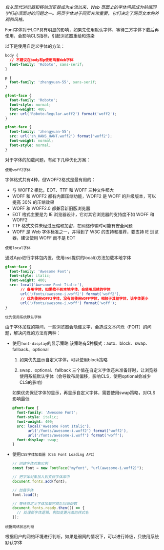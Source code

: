 *自从现代浏览器和移动浏览器成为主流以来，Web 页面上的字体问题成为前端同学们必须面对的问题之一。网页字体对于网页非常重要，它们决定了网页文本的外观和风格。*

Font字体对于LCP具有明显的影响，如果先使用默认字体，等待三方字体下载后再使用，会影响CLS指标，引起浏览器重绘和渲染

以下是使用自定义字体的方法：

```css
body {
  // 不建议在body和p使用两套Web字体
  font-family: 'Roboto', sans-serif;
}

p {
  font-family: 'zhengyuan-55', sans-serif;
}

@font-face {
  font-family: 'Roboto';
  font-style: normal;
  font-weight: 400;
  src: url('Roboto-Regular.woff2') format('woff2');
}

@font-face {
  font-family: 'zhengyuan-55';
  src: url('zh_HANS_HANT.woff2') format('woff2');
  font-weight: normal;
  font-style: normal;
}
```

对于字体的加载问题，有如下几种优化方案：

`使用woff2字体`

字体格式共有4种，但WOFF2格式是最有用的：

+ 与 WOFF2 相比，EOT、TTF 和 WOFF 三种文件都大
+ WOFF 和 WOFF2 都有内置压缩功能，WOFF2 是 WOFF 的升级版本，可以提高 30% 的压缩效果
+ WOFF 和 WOFF2.0 都兼容新旧版浏览器
+ EOT 格式主要是为 IE 浏览器设计，它对其它浏览器的支持度不如 WOFF 和 WOFF2
+ TTF 格式文件未经过压缩和加密，在网络传输时可能有安全问题
+ WOFF 是 Web 字体标准之一，并得到了 W3C 的支持和推荐，要支持 IE 浏览器，建议使用 WOFF 而不是 EOT

`使用local字体`

通过App进行字体包内置，使用css提供的local()方法加载本地字体

```css
@font-face {
  font-family: 'Awesome Font';
  font-style: italic;
  font-weight: 400;
  src: local('Awesome Font Italic'),
       // 备用字体，如果找不到本地字体，会使用后续的字体
       url('/fonts/awesome-i.woff2') format('woff2'),
       // 优先使用WOFF2字体，没有则使用WOFF字体，相较于其他字体，该字体更小
       url('/fonts/awesome-i.woff') format('woff');
}
```

`优先使用系统默认字体`

由于字体加载的期间，一些浏览器会隐藏文字，会造成文本闪烁（FOIT）的问题，解决闪烁的方法有两种：

+ 使用`font-display`的显示策略
  该策略有5种模式：auto、block、swap、fallback、optional

  1. 如果优先显示自定义字体，可以使用block策略

  2. swap、optional、fallback 三个值在自定义字体还未准备好时，让浏览器使用系统默认字体（会导致布局偏移，影响CLS，使用optional会减少CLS的影响）

  如果优先保证字体的显示，再显示自定义字体，需要使用swap策略，对CLS影响最低

  ```css
  @font-face {
    font-family: 'Awesome Font';
    font-style: italic;
    font-weight: 400;
    src: local('Awesome Font Italic'),
         url('/fonts/awesome-i.woff2') format('woff2'),
         url('/fonts/awesome-i.woff') format('woff');
    font-display: swap;
  }
  ```

+ 使用`CSS字体加载器（CSS Font Loading API）`

  ```javascript
  // 创建字体对象实例
  const font = new FontFace("myfont", "url(awesome-i.woff2)");
  
  // 把字体对象加入到文档字体库中
  document.fonts.add(font);
  
  // 加载字体
  font.load();
  
  // 等待自定义字体加载完成后回调函数
  document.fonts.ready.then(() => {
    // 处理新字体逻辑，例如变更元素的样式名
  });
  ```

`根据网络状态判断`

根据用户的网络环境进行判断，如果是弱网的情况下，可以进行降级，只使用系统默认字体